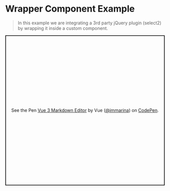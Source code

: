 # Wrapper Component Example

> In this example we are integrating a 3rd party jQuery plugin (select2) by wrapping it inside a custom component.

<p class="codepen" data-height="474" data-theme-id="39028" data-default-tab="js,result" data-user="immarina" data-slug-hash="zYqGMWJ" style="height: 474px; box-sizing: border-box; display: flex; align-items: center; justify-content: center; border: 2px solid; margin: 1em 0; padding: 1em;" data-pen-title="Vue 3 Markdown Editor">
  <span>See the Pen <a href="https://codepen.io/immarina/pen/zYqGMWJ">
  Vue 3 Markdown Editor</a> by Vue (<a href="https://codepen.io/immarina">@immarina</a>)
  on <a href="https://codepen.io">CodePen</a>.</span>
</p>
<script async src="https://static.codepen.io/assets/embed/ei.js"></script>
